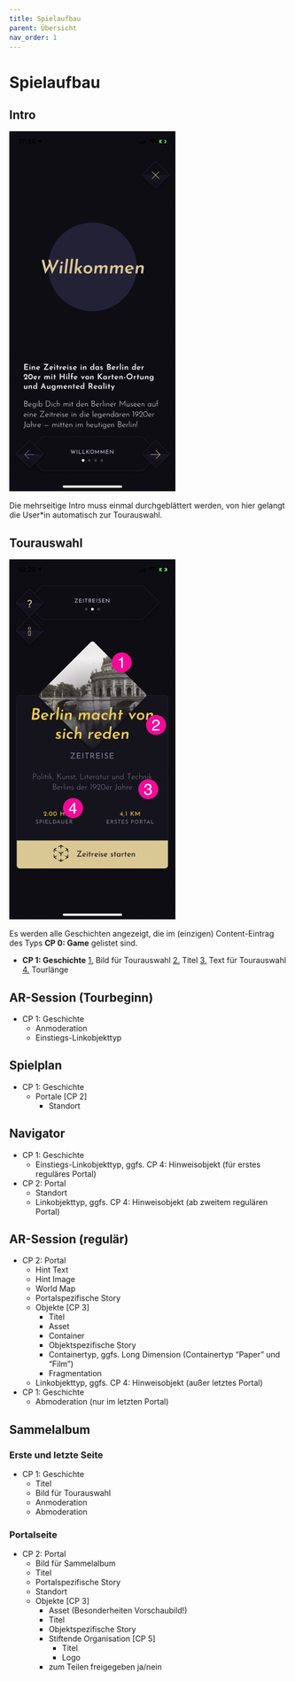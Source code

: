 ```yaml
---
title: Spielaufbau
parent: Übersicht
nav_order: 1
---
```


# Spielaufbau

## Intro

![Intro](/img/1_intro.png)

Die mehrseitige Intro muss einmal durchgeblättert werden, von hier gelangt die User*in automatisch zur Tourauswahl.

## Tourauswahl

![Tourauswahl](/img/2_tourauswahl.png)

Es werden alle Geschichten angezeigt, die im (einzigen) Content-Eintrag des Typs **CP 0: Game** gelistet sind.

- **CP 1: Geschichte**
    [1.](#1.1-bild-fuer-tourauswahl) Bild für Tourauswahl
    [2.](#1.2-titel) Titel
    [3.](#1.3-text-fuer-tourauswahl) Text für Tourauswahl
    [4.](#1.4-tourlaenge) Tourlänge

## AR-Session (Tourbeginn)

- CP 1: Geschichte
    - Anmoderation
    - Einstiegs-Linkobjekttyp

## Spielplan

- CP 1: Geschichte
    - Portale [CP 2]
        - Standort

## Navigator

- CP 1: Geschichte
    - Einstiegs-Linkobjekttyp, ggfs. CP 4: Hinweisobjekt (für erstes reguläres Portal)
- CP 2: Portal
    - Standort
    - Linkobjekttyp, ggfs. CP 4: Hinweisobjekt (ab zweitem regulären Portal)

## AR-Session (regulär)

- CP 2: Portal
    - Hint Text
    - Hint Image
    - World Map
    - Portalspezifische Story
    - Objekte [CP 3]
        - Titel
        - Asset
        - Container
        - Objektspezifische Story
        - Containertyp, ggfs. Long Dimension (Containertyp “Paper” und “Film”)
        - Fragmentation
    - Linkobjekttyp, ggfs. CP 4: Hinweisobjekt (außer letztes Portal)
- CP 1: Geschichte
    - Abmoderation (nur im letzten Portal)


## Sammelalbum

### Erste und letzte Seite
- CP 1: Geschichte
    - Titel
    - Bild für Tourauswahl
    - Anmoderation
    - Abmoderation

### Portalseite
- CP 2: Portal
    - Bild für Sammelalbum
    - Titel
    - Portalspezifische Story
    - Standort
    - Objekte [CP 3]
        - Asset (Besonderheiten Vorschaubild!)
        - Titel
        - Objektspezifische Story
        - Stiftende Organisation [CP 5]
            - Titel
            - Logo
        - zum Teilen freigegeben ja/nein
